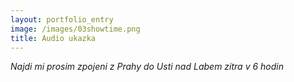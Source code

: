```yaml
---
layout: portfolio_entry
image: /images/03showtime.png
title: Audio ukazka
---
```


_Najdi mi prosim zpojeni z Prahy do Usti nad Labem zitra v 6 hodin_
